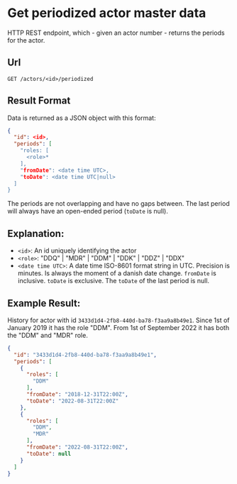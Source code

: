 # Get periodized actor master data

HTTP REST endpoint, which - given an actor number - returns the periods for the actor.

## Url

`GET /actors/<id>/periodized`

## Result Format

Data is returned as a JSON object with this format:

```json
{
  "id": <id>,
  "periods": [
    "roles: [
      <role>*
    ],
	"fromDate": <date time UTC>,
	"toDate": <date time UTC|null>
  ]
}
```

The periods are not overlapping and have no gaps between. The last period will always have an open-ended period (`toDate` is null).

## Explanation:

- `<id>`: An id uniquely identifying the actor
- `<role>`: "DDQ" | "MDR" | "DDM" | "DDK" | "DDZ" | "DDX"
- `<date time UTC>`: A date time ISO-8601 format string in UTC. Precision is minutes. Is always the moment of a danish date change.
    `fromDate` is inclusive. `toDate` is exclusive. The `toDate` of the last period is null.

## Example Result:

History for actor with id `3433d1d4-2fb8-440d-ba78-f3aa9a8b49e1`. Since 1st of January 2019 it has the role "DDM". From 1st of September 2022 it has both the "DDM" and "MDR" role.

```json
{
  "id": "3433d1d4-2fb8-440d-ba78-f3aa9a8b49e1",
  "periods": [
    {
	  "roles": [
	    "DDM"
	  ],
	  "fromDate": "2018-12-31T22:00Z",
	  "toDate": "2022-08-31T22:00Z"
	},
    {
	  "roles": [
	    "DDM",
		"MDR"
	  ],
	  "fromDate": "2022-08-31T22:00Z",
	  "toDate": null
	}
  ]
}
```
